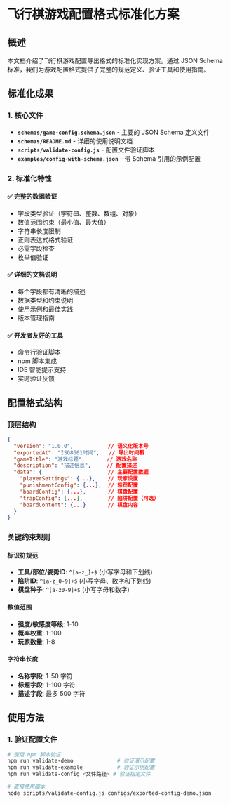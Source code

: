 # 飞行棋游戏配置格式标准化方案

## 概述

本文档介绍了飞行棋游戏配置导出格式的标准化实现方案。通过 JSON Schema 标准，我们为游戏配置格式提供了完整的规范定义、验证工具和使用指南。

## 标准化成果

### 1. 核心文件

- **`schemas/game-config.schema.json`** - 主要的 JSON Schema 定义文件
- **`schemas/README.md`** - 详细的使用说明文档
- **`scripts/validate-config.js`** - 配置文件验证脚本
- **`examples/config-with-schema.json`** - 带 Schema 引用的示例配置

### 2. 标准化特性

#### ✅ 完整的数据验证
- 字段类型验证（字符串、整数、数组、对象）
- 数值范围约束（最小值、最大值）
- 字符串长度限制
- 正则表达式格式验证
- 必需字段检查
- 枚举值验证

#### ✅ 详细的文档说明
- 每个字段都有清晰的描述
- 数据类型和约束说明
- 使用示例和最佳实践
- 版本管理指南

#### ✅ 开发者友好的工具
- 命令行验证脚本
- npm 脚本集成
- IDE 智能提示支持
- 实时验证反馈

## 配置格式结构

### 顶层结构
```json
{
  "version": "1.0.0",           // 语义化版本号
  "exportedAt": "ISO8601时间",   // 导出时间戳
  "gameTitle": "游戏标题",       // 游戏名称
  "description": "描述信息",     // 配置描述
  "data": {                     // 主要配置数据
    "playerSettings": {...},    // 玩家设置
    "punishmentConfig": {...},  // 惩罚配置
    "boardConfig": {...},       // 棋盘配置
    "trapConfig": [...],        // 陷阱配置（可选）
    "boardContent": {...}       // 棋盘内容
  }
}
```

### 关键约束规则

#### 标识符规范
- **工具/部位/姿势ID**: `^[a-z_]+$` (小写字母和下划线)
- **陷阱ID**: `^[a-z_0-9]+$` (小写字母、数字和下划线)
- **棋盘种子**: `^[a-z0-9]+$` (小写字母和数字)

#### 数值范围
- **强度/敏感度等级**: 1-10
- **概率权重**: 1-100
- **玩家数量**: 1-8

#### 字符串长度
- **名称字段**: 1-50 字符
- **标题字段**: 1-100 字符
- **描述字段**: 最多 500 字符

## 使用方法

### 1. 验证配置文件

```bash
# 使用 npm 脚本验证
npm run validate-demo              # 验证演示配置
npm run validate-example           # 验证示例配置
npm run validate-config <文件路径> # 验证指定文件

# 直接使用脚本
node scripts/validate-config.js configs/exported-config-demo.json
```